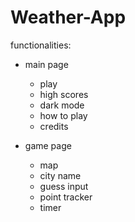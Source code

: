 # Weather-App

functionalities:
  - main page
    -  play
    -  high scores
    -  dark mode
    -  how to play
    -  credits

  - game page
    -  map
    -  city name
    -  guess input
    -  point tracker
    -  timer
